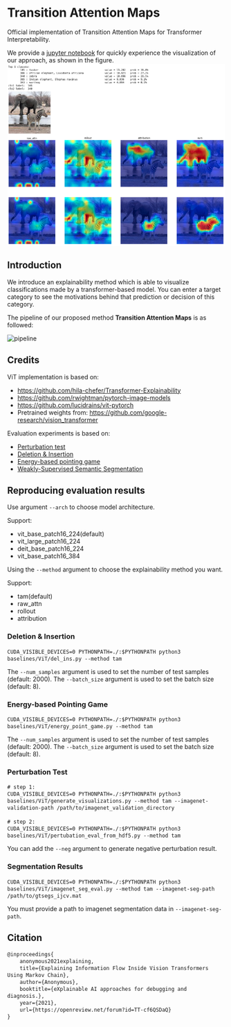 # Transition Attention Maps
Official implementation of Transition Attention Maps for Transformer Interpretability.

We provide a [jupyter notebook](./tutorials.ipynb) for quickly experience the visualization of our approach, as shown in the figure.
![fig1](images/fig1.png)

## Introduction

We introduce an explainability method which is able to visualize classifications made by a transformer-based model. You can enter a target category to see the motivations behind that prediction or decision of this category.

The pipeline of our proposed method **Transition Attention Maps** is as followed:

![pipeline](./images/pipeline.jpg)


## Credits
ViT implementation is based on:
- <https://github.com/hila-chefer/Transformer-Explainability>
- <https://github.com/rwightman/pytorch-image-models>
- <https://github.com/lucidrains/vit-pytorch>
- Pretrained weights from: <https://github.com/google-research/vision_transformer>

Evaluation experiments is based on:
- [Perturbation test](https://github.com/hila-chefer/Transformer-Explainability)
- [Deletion & Insertion](https://github.com/eclique/RISE)
- [Energy-based pointing game](https://github.com/haofanwang/Score-CAM)
- [Weakly-Supervised Semantic Segmentation](https://github.com/OFRIN/PuzzleCAM)

## Reproducing evaluation results
Use argument `--arch` to choose model architecture.

Support: 
- vit_base_patch16_224(default)
- vit_large_patch16_224
- deit_base_patch16_224
- vit_base_patch16_384

Using the `--method` argument to choose the explainability method you want.

Support: 
- tam(default)
- raw_attn
- rollout
- attribution


### Deletion & Insertion

    CUDA_VISIBLE_DEVICES=0 PYTHONPATH=./:$PYTHONPATH python3 baselines/ViT/del_ins.py --method tam
    
The `--num_samples` argument is used to set the number of test samples (default: 2000). The `--batch_size` argument is used to set the batch size (default: 8).

### Energy-based Pointing Game

    CUDA_VISIBLE_DEVICES=0 PYTHONPATH=./:$PYTHONPATH python3 baselines/ViT/energy_point_game.py --method tam
    
The `--num_samples` argument is used to set the number of test samples (default: 2000). The `--batch_size` argument is used to set the batch size (default: 8).

### Perturbation Test
    # step 1:
    CUDA_VISIBLE_DEVICES=0 PYTHONPATH=./:$PYTHONPATH python3 baselines/ViT/generate_visualizations.py --method tam --imagenet-validation-path /path/to/imagenet_validation_directory
    
    # step 2:
    CUDA_VISIBLE_DEVICES=0 PYTHONPATH=./:$PYTHONPATH python3 baselines/ViT/pertubation_eval_from_hdf5.py --method tam

You can add the `--neg` argument to generate negative perturbation result.

### Segmentation Results

    CUDA_VISIBLE_DEVICES=0 PYTHONPATH=./:$PYTHONPATH python3 baselines/ViT/imagenet_seg_eval.py --method tam --imagenet-seg-path /path/to/gtsegs_ijcv.mat
    
You must provide a path to imagenet segmentation data in `--imagenet-seg-path`.

## Citation
    @inproceedings{
        anonymous2021explaining,
        title={Explaining Information Flow Inside Vision Transformers Using Markov Chain},
        author={Anonymous},
        booktitle={eXplainable AI approaches for debugging and diagnosis.},
        year={2021},
        url={https://openreview.net/forum?id=TT-cf6QSDaQ}
    }







